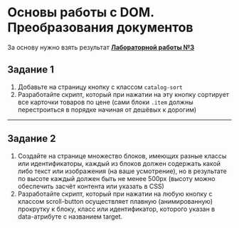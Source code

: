 # Основы работы с DOM. Преобразования документов

За основу нужно взять результат **[Лабораторной работы №3](https://github.com/RSTU-Citg-Space/web_lab/tree/frontend/AVB/Lab_3%20-%20HTML%2C%20CSS%2C%20DOM%2C%20BOM)**

## Задание 1

1. Добавьте на страницу кнопку с классом `catalog-sort`
2. Разработайте скрипт, который при нажатии на эту кнопку сортирует все карточки товаров по цене (сами блоки `.item` должны перестроиться в порядке начиная от дешёвых к дорогим)

--------------------

## Задание 2

1. Создайте на странице множество блоков, имеющих разные классы или идентификаторы, каждый из блоков должен содержать какой либо текст или изображения (на ваше усмотрение), но в результате по высоте каждый должен быть не менее 500px (высоту можно обеспечить засчёт контента или указать в CSS)
2. Разработайте скрипт, который при нажатии на любую кнопку с классом scroll-button осуществляет плавную (анимированную) прокрутку к блоку, класс или идентификатор, которого указан в data-атрибуте с названием target.

